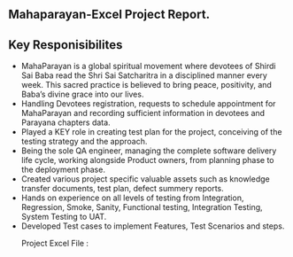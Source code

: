 <html lang="en">
  <body>
  <section>
    <h2>Mahaparayan-Excel Project Report.</h2>

<section>
    <h2>Key Responisibilites</h2>
   <ul>
<li>	MahaParayan is a global spiritual movement where devotees of Shirdi Sai Baba read the Shri Sai Satcharitra in a disciplined manner every week. This sacred practice is believed to bring peace, positivity, and Baba’s divine grace into our lives. </li>
<li>	Handling Devotees registration, requests to schedule appointment for MahaParayan and recording sufficient information in devotees and Parayana chapters data.</li>
<li>	Played a KEY role in creating test plan for the project, conceiving of the testing strategy and the approach. </li>
<li>	Being the sole QA engineer, managing the complete software delivery life cycle, working alongside Product owners, from planning phase to the deployment phase. </li>
<li>	Created various project specific valuable assets such as knowledge transfer documents, test plan, defect summery reports. </li>
<li>	Hands on experience on all levels of testing from Integration, Regression, Smoke, Sanity, Functional testing, Integration Testing, System Testing to UAT. </li>
<li>Developed Test cases to implement Features, Test Scenarios and steps.</li>
   </ul>
</section>

 <section>
   <ul>
 <p>Project Excel File : <a href= "[(https://github.com/Preethism/Mahaparayan-Excel/blob/main/Mahaparayan%20Mobile%20app%20Admin.xlsx)](https://github.com/Preethism/Mahaparayan-Excel/blob/main/Mahaparayan%20Mobile%20app%20Admin.xlsx)" Project Excel File View </a> </p>
 </ul>
 </section>
 </body>
 </html>

